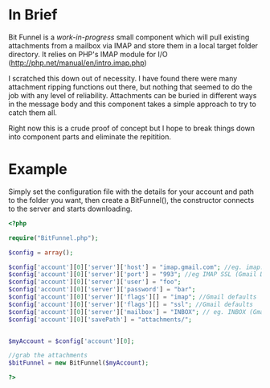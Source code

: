 In Brief
==========
Bit Funnel is a *work-in-progress* small component which will pull existing attachments from a mailbox via IMAP and store them in a local target folder directory. It relies on PHP's IMAP module for I/O (http://php.net/manual/en/intro.imap.php) 

I scratched this down out of necessity. I have found there were many attachment ripping functions out there, but nothing that seemed to do the job with any level of reliability. Attachments can be buried in different ways in the message body and this component takes a simple approach to try to catch them all. 

Right now this is a crude proof of concept but I hope to break things down into component parts and eliminate the repitition.


Example
==============

Simply set the configuration file with the details for your account and path to the folder you want, then create a BitFunnel(), the constructor connects to the server and starts downloading.

```php
<?php

require("BitFunnel.php");

$config = array();

$config['account'][0]['server']['host'] = "imap.gmail.com"; //eg. imap.gmail.com
$config['account'][0]['server']['port'] = "993"; //eg IMAP SSL (Gmail Default) 
$config['account'][0]['server']['user'] = "foo";
$config['account'][0]['server']['password'] = "bar";
$config['account'][0]['server']['flags'][] = "imap"; //Gmail defaults 
$config['account'][0]['server']['flags'][] = "ssl"; //Gmail defaults
$config['account'][0]['server']['mailbox'] = "INBOX"; // eg. INBOX (Gmail Default)
$config['account'][0]['savePath'] = "attachments/";


$myAccount = $config['account'][0];

//grab the attachments
$bitFunnel = new BitFunnel($myAccount);

?>

```